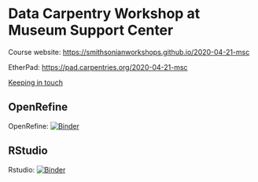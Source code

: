# Data Carpentry Workshop at Museum Support Center

Course website: https://smithsonianworkshops.github.io/2020-04-21-msc

EtherPad: https://pad.carpentries.org/2020-04-21-msc

[Keeping in touch](keep_in_touch.md)

## OpenRefine

OpenRefine: [![Binder](https://mybinder.org/badge_logo.svg)](https://mybinder.org/v2/gh/SmithsonianWorkshops/binders/open_refine?urlpath=openrefine)

## RStudio
Rstudio: [![Binder](https://mybinder.org/badge_logo.svg)](https://mybinder.org/v2/gh/SmithsonianWorkshops/binders/rstudio?urlpath=rstudio)
